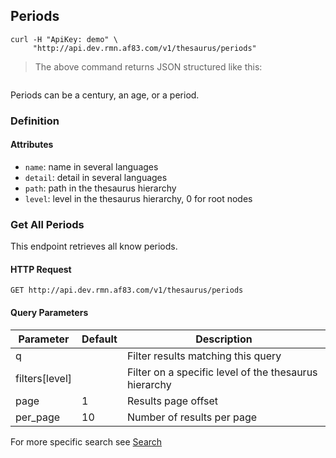 ## Periods

```shell
curl -H "ApiKey: demo" \
     "http://api.dev.rmn.af83.com/v1/thesaurus/periods"
```

> The above command returns JSON structured like this:

<pre class="live_requests" data-path="/v1/thesaurus/periods">
</pre>

Periods can be a century, an age, or a period.

### Definition

#### Attributes

* `name`: name in several languages
* `detail`: detail in several languages
* `path`: path in the thesaurus hierarchy
* `level`: level in the thesaurus hierarchy, 0 for root nodes

### Get All Periods

This endpoint retrieves all know periods.

#### HTTP Request

`GET http://api.dev.rmn.af83.com/v1/thesaurus/periods`

#### Query Parameters

Parameter              | Default  | Description
---------              | -------  | -----------
q                      |          | Filter results matching this query
filters[level]         |          | Filter on a specific level of the thesaurus hierarchy
page                   | 1        | Results page offset
per_page               | 10       | Number of results per page

For more specific search see [Search](/?shell#search)

